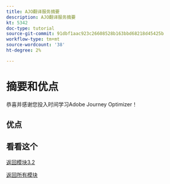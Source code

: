 ```yaml
---
title: AJO翻译服务摘要
description: AJO翻译服务摘要
kt: 5342
doc-type: tutorial
source-git-commit: 91dbf1aac923c26608528b163bbd68218d45425b
workflow-type: tm+mt
source-wordcount: '38'
ht-degree: 2%

---
```


# 摘要和优点

恭喜并感谢您投入时间学习Adobe Journey Optimizer！

## 优点

## 看看这个

[返回模块3.2](./ajotranslationsvcs.md)

[返回所有模块](../../../overview.md)
